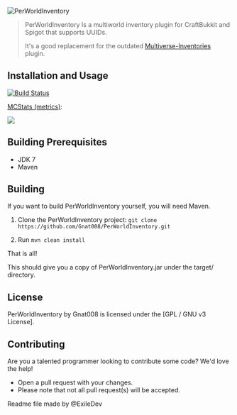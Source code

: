 ![PerWorldInventory](http://i.imgur.com/U0ddRp4.png)

>PerWorldInventory Is a multiworld inventory plugin for CraftBukkit and Spigot that supports UUIDs.
>
>It's a good replacement for the outdated [Multiverse-Inventories](http://dev.bukkit.org/bukkit-plugins/multiverse-inventories/) plugin.

## Installation and Usage

[![Build Status](https://travis-ci.org/Gnat008/PerWorldInventory.svg?branch=master)](https://travis-ci.org/Gnat008/PerWorldInventory)


[MCStats (metrics)](http://mcstats.org/plugin/PerWorldInventory):

![](http://i.mcstats.org/PerWorldInventory/Global+Statistics.png)

## Building Prerequisites
* JDK 7
* Maven

## Building

If you want to build PerWorldInventory yourself, you will need Maven.

1) Clone the PerWorldInventory project: ```git clone https://github.com/Gnat008/PerWorldInventory.git```

2) Run ```mvn clean install```

That is all!

This should give you a copy of PerWorldInventory.jar under the target/ directory.

## License

PerWorldInventory by Gnat008 is licensed under the [GPL / GNU v3 License].

## Contributing
Are you a talented programmer looking to contribute some code? We'd love the help!
* Open a pull request with your changes.
* Please note that not all pull request(s) will be accepted.

Readme file made by @ExileDev